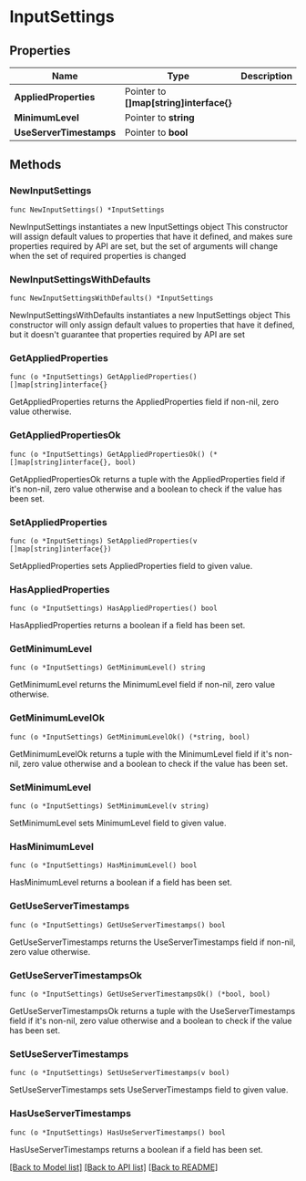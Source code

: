 # InputSettings

## Properties

Name | Type | Description | Notes
------------ | ------------- | ------------- | -------------
**AppliedProperties** | Pointer to **[]map[string]interface{}** |  | [optional] 
**MinimumLevel** | Pointer to **string** |  | [optional] 
**UseServerTimestamps** | Pointer to **bool** |  | [optional] 

## Methods

### NewInputSettings

`func NewInputSettings() *InputSettings`

NewInputSettings instantiates a new InputSettings object
This constructor will assign default values to properties that have it defined,
and makes sure properties required by API are set, but the set of arguments
will change when the set of required properties is changed

### NewInputSettingsWithDefaults

`func NewInputSettingsWithDefaults() *InputSettings`

NewInputSettingsWithDefaults instantiates a new InputSettings object
This constructor will only assign default values to properties that have it defined,
but it doesn't guarantee that properties required by API are set

### GetAppliedProperties

`func (o *InputSettings) GetAppliedProperties() []map[string]interface{}`

GetAppliedProperties returns the AppliedProperties field if non-nil, zero value otherwise.

### GetAppliedPropertiesOk

`func (o *InputSettings) GetAppliedPropertiesOk() (*[]map[string]interface{}, bool)`

GetAppliedPropertiesOk returns a tuple with the AppliedProperties field if it's non-nil, zero value otherwise
and a boolean to check if the value has been set.

### SetAppliedProperties

`func (o *InputSettings) SetAppliedProperties(v []map[string]interface{})`

SetAppliedProperties sets AppliedProperties field to given value.

### HasAppliedProperties

`func (o *InputSettings) HasAppliedProperties() bool`

HasAppliedProperties returns a boolean if a field has been set.

### GetMinimumLevel

`func (o *InputSettings) GetMinimumLevel() string`

GetMinimumLevel returns the MinimumLevel field if non-nil, zero value otherwise.

### GetMinimumLevelOk

`func (o *InputSettings) GetMinimumLevelOk() (*string, bool)`

GetMinimumLevelOk returns a tuple with the MinimumLevel field if it's non-nil, zero value otherwise
and a boolean to check if the value has been set.

### SetMinimumLevel

`func (o *InputSettings) SetMinimumLevel(v string)`

SetMinimumLevel sets MinimumLevel field to given value.

### HasMinimumLevel

`func (o *InputSettings) HasMinimumLevel() bool`

HasMinimumLevel returns a boolean if a field has been set.

### GetUseServerTimestamps

`func (o *InputSettings) GetUseServerTimestamps() bool`

GetUseServerTimestamps returns the UseServerTimestamps field if non-nil, zero value otherwise.

### GetUseServerTimestampsOk

`func (o *InputSettings) GetUseServerTimestampsOk() (*bool, bool)`

GetUseServerTimestampsOk returns a tuple with the UseServerTimestamps field if it's non-nil, zero value otherwise
and a boolean to check if the value has been set.

### SetUseServerTimestamps

`func (o *InputSettings) SetUseServerTimestamps(v bool)`

SetUseServerTimestamps sets UseServerTimestamps field to given value.

### HasUseServerTimestamps

`func (o *InputSettings) HasUseServerTimestamps() bool`

HasUseServerTimestamps returns a boolean if a field has been set.


[[Back to Model list]](../README.md#documentation-for-models) [[Back to API list]](../README.md#documentation-for-api-endpoints) [[Back to README]](../README.md)


